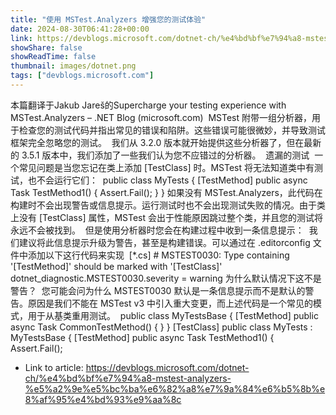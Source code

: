 ```yaml
---
title: "使用 MSTest.Analyzers 增强您的测试体验"
date: 2024-08-30T06:41:28+00:00
link: https://devblogs.microsoft.com/dotnet-ch/%e4%bd%bf%e7%94%a8-mstest-analyzers-%e5%a2%9e%e5%bc%ba%e6%82%a8%e7%9a%84%e6%b5%8b%e8%af%95%e4%bd%93%e9%aa%8c
showShare: false
showReadTime: false
thumbnail: images/dotnet.png
tags: ["devblogs.microsoft.com"]
---
```

本篇翻译于Jakub Jareš的Supercharge your testing experience with MSTest.Analyzers – .NET Blog (microsoft.com)  MSTest 附带一组分析器，用于检查您的测试代码并指出常见的错误和陷阱。这些错误可能很微妙，并导致测试框架完全忽略您的测试。  我们从 3.2.0 版本就开始提供这些分析器了，但在最新的 3.5.1 版本中，我们添加了一些我们认为您不应错过的分析器。  遗漏的测试  一个常见问题是当您忘记在类上添加 [TestClass] 时。MSTest 将无法知道类中有测试，也不会运行它们：  public class MyTests { [TestMethod] public async Task TestMethod1() { Assert.Fail(); } } 如果没有 MSTest.Analyzers，此代码在构建时不会出现警告或信息提示。运行测试时也不会出现测试失败的情况。由于类上没有 [TestClass] 属性，MSTest 会出于性能原因跳过整个类，并且您的测试将永远不会被找到。  但是使用分析器时您会在构建过程中收到一条信息提示：  我们建议将此信息提示升级为警告，甚至是构建错误。可以通过在 .editorconfig 文件中添加以下这行代码来实现  [*.cs] # MSTEST0030: Type containing '[TestMethod]' should be marked with '[TestClass]' dotnet_diagnostic.MSTEST0030.severity = warning 为什么默认情况下这不是警告？  您可能会问为什么 MSTEST0030 默认是一条信息提示而不是默认的警告。原因是我们不能在 MSTest v3 中引入重大变更，而上述代码是一个常见的模式，用于从基类重用测试。  public class MyTestsBase { [TestMethod] public async Task CommonTestMethod() { } } [TestClass] public class MyTests : MyTestsBase { [TestMethod] public async Task TestMethod1() { Assert.Fail();

- Link to article: https://devblogs.microsoft.com/dotnet-ch/%e4%bd%bf%e7%94%a8-mstest-analyzers-%e5%a2%9e%e5%bc%ba%e6%82%a8%e7%9a%84%e6%b5%8b%e8%af%95%e4%bd%93%e9%aa%8c